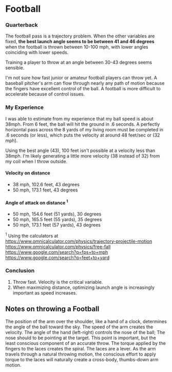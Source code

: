 # Football

### Quarterback

The football pass is a trajectory problem. When the other variables are fixed, **the best launch angle seems to be between 41 and 46 degrees** when the football is thrown between 10-100 mph, with lower angles coinciding with lower speeds.

Training a player to throw at an angle between 30-43 degrees seems sensible.

I'm not sure how fast junior or amateur football players can throw yet. A baseball pitcher's arm can flow through nearly any path of motion because the fingers have excellent control of the ball. A football is more difficult to accelerate because of control issues.

### My Experience

I was able to estimate from my experience that my ball speed is about 38mph. From 6 feet, the ball will hit the ground in .6 seconds. A perfectly horizontal pass across the 8 yards of my living room must be completed in .6 seconds (or less), which puts the velocity at around 48 feet/sec or (32 mph).

Using the best angle (43), 100 feet isn't possible at a velocity less than 38mph. I'm likely generating a little more velocity (38 instead of 32) from my coil when I throw outside. 

#### Velocity on distance
- 38 mph, 102.6 feet, 43 degrees
- 50 mph, 173.1 feet, 43 degrees

#### Angle of attack on distance <sup>1</sup>
- 50 mph, 154.6 feet (51 yards), 30 degrees
- 50 mph, 165.5 feet (55 yards), 35 degrees
- 50 mph, 173.1 feet (57 yards), 43 degrees

<sup>1</sup> Using the calculators at<br />
https://www.omnicalculator.com/physics/trajectory-projectile-motion <br/>
https://www.omnicalculator.com/physics/free-fall <br/>
https://www.google.com/search?q=fps+to+mph <br/>
https://www.google.com/search?q=feet+to+yard

### Conclusion

1. Throw fast. Velocity is the critical variable.
2. When maximizing distance, optimizing launch angle is increasingly important as speed increases.

## Notes on throwing a Football

The position of the arm over the shoulder, like a hand of a clock, determines the angle of the ball toward the sky. The speed of the arm creates the velocity. The angle of the hand (left-right) controls the nose of the ball; The nose should to be pointing at the target. This point is important, but the least conscious component of an accurate throw. The torque applied by the fingers to the laces creates the spiral. The laces are a lever. As the arm travels through a natural throwing motion, the conscious effort to apply torque to the laces will naturally create a cross-body, thumbs-down arm motion.